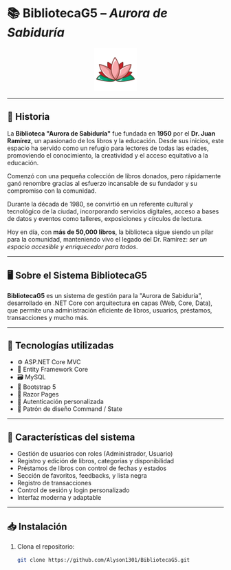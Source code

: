 # 📚 BibliotecaG5 – *Aurora de Sabiduría*

<p align="center">
  <img src="PrograAvanBibliotecaV2/PrograAvanBibliotecaV2/PrograAvanBiblioteca/PrograAvanBiblioteca/wwwroot/images/lotto.png" alt="Flor de Loto" width="100" height="100">
</p>


---

## 🌟 Historia

La **Biblioteca "Aurora de Sabiduría"** fue fundada en **1950** por el **Dr. Juan Ramírez**, un apasionado de los libros y la educación. Desde sus inicios, este espacio ha servido como un refugio para lectores de todas las edades, promoviendo el conocimiento, la creatividad y el acceso equitativo a la educación.

Comenzó con una pequeña colección de libros donados, pero rápidamente ganó renombre gracias al esfuerzo incansable de su fundador y su compromiso con la comunidad.

Durante la década de 1980, se convirtió en un referente cultural y tecnológico de la ciudad, incorporando servicios digitales, acceso a bases de datos y eventos como talleres, exposiciones y círculos de lectura.

Hoy en día, con **más de 50,000 libros**, la biblioteca sigue siendo un pilar para la comunidad, manteniendo vivo el legado del Dr. Ramírez: *ser un espacio accesible y enriquecedor para todos*.

---

## 🖥️ Sobre el Sistema BibliotecaG5

**BibliotecaG5** es un sistema de gestión para la "Aurora de Sabiduría", desarrollado en .NET Core con arquitectura en capas (Web, Core, Data), que permite una administración eficiente de libros, usuarios, préstamos, transacciones y mucho más.

---

## 🔧 Tecnologías utilizadas

- ⚙️ ASP.NET Core MVC
- 🧱 Entity Framework Core
- 🗃️ MySQL
- 🎨 Bootstrap 5
- 📄 Razor Pages
- 🔐 Autenticación personalizada
- 🧠 Patrón de diseño Command / State

---

## 🚀 Características del sistema

- Gestión de usuarios con roles (Administrador, Usuario)
- Registro y edición de libros, categorías y disponibilidad
- Préstamos de libros con control de fechas y estados
- Sección de favoritos, feedbacks, y lista negra
- Registro de transacciones
- Control de sesión y login personalizado
- Interfaz moderna y adaptable

---

## 📥 Instalación

1. Clona el repositorio:
   ```bash
   git clone https://github.com/Alyson1301/BibliotecaG5.git
